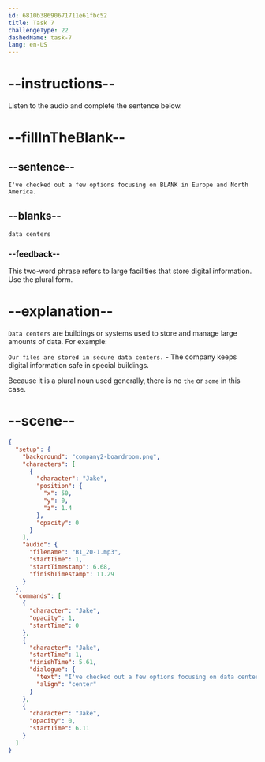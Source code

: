 ```yaml
---
id: 6810b38690671711e61fbc52
title: Task 7
challengeType: 22
dashedName: task-7
lang: en-US
---
```


<!-- (audio) Jake: I've checked out a few options focusing on data centers in Europe and North America. -->

# --instructions--

Listen to the audio and complete the sentence below.

# --fillInTheBlank--

## --sentence--

`I've checked out a few options focusing on BLANK in Europe and North America.`

## --blanks--

`data centers`

### --feedback--

This two-word phrase refers to large facilities that store digital information. Use the plural form.

# --explanation--

`Data centers` are buildings or systems used to store and manage large amounts of data. For example:

`Our files are stored in secure data centers.` - The company keeps digital information safe in special buildings.

Because it is a plural noun used generally, there is no `the` or `some` in this case.

# --scene--

```json
{
  "setup": {
    "background": "company2-boardroom.png",
    "characters": [
      {
        "character": "Jake",
        "position": {
          "x": 50,
          "y": 0,
          "z": 1.4
        },
        "opacity": 0
      }
    ],
    "audio": {
      "filename": "B1_20-1.mp3",
      "startTime": 1,
      "startTimestamp": 6.68,
      "finishTimestamp": 11.29
    }
  },
  "commands": [
    {
      "character": "Jake",
      "opacity": 1,
      "startTime": 0
    },
    {
      "character": "Jake",
      "startTime": 1,
      "finishTime": 5.61,
      "dialogue": {
        "text": "I've checked out a few options focusing on data centers in Europe and North America.",
        "align": "center"
      }
    },
    {
      "character": "Jake",
      "opacity": 0,
      "startTime": 6.11
    }
  ]
}
```
